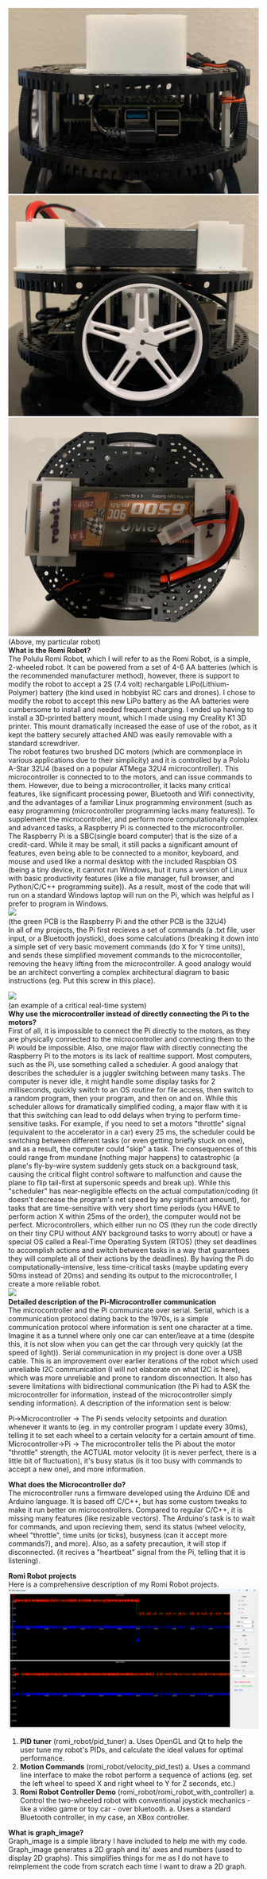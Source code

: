 ![](robot_side_1.jpg)  
![](robot_side_3.jpg)  
![](robot_top.jpg)
(Above, my particular robot)  
**What is the Romi Robot?**  
    The Polulu Romi Robot, which I will refer to as the Romi Robot, is a simple, 2-wheeled robot. It can be powered from a set of 4-6
AA batteries (which is the recommended manufacturer method), however, there is support to modify the robot to accept a 2S (7.4 volt) rechargable LiPo(Lithium-Polymer) battery (the kind used in hobbyist RC cars and drones). I chose to modify the robot to accept this new LiPo battery as the AA batteries were cumbersome to install and needed frequent charging. I ended up having to install a 3D-printed battery mount, which I made using my Creality K1 3D printer. This mount dramatically increased the ease of use of the robot, as it kept the battery securely attached AND was easily removable with a standard screwdriver.  
    The robot features two brushed DC motors (which are commonplace in various applications due to their simplicity) and it is 
controlled by a Pololu A-Star 32U4 (based on a popular ATMega 32U4 microcontroller). This microcontroller is connected to to the motors, and can issue commands to them. However, due to being a microcontroller, it lacks many critical features, like significant processing power, Bluetooth and Wifi connectivity, and the advantages of a familiar Linux programming environment (such as easy programming (microcontroller programming lacks many features)).
    To supplement the microcontroller, and perform more computationally complex and advanced tasks, a Raspberry Pi is connected to the 
microcontroller. The Raspberry Pi is a SBC(single board computer) that is the size of a credit-card. While it may be small, it still packs a significant amount of features, even being able to be connected to a monitor, keyboard, and mouse and used like a normal desktop with the included Raspbian OS (being a tiny device, it cannot run Windows, but it runs a version of Linux with basic productivity features (like a file manager, full browser, and Python/C/C++ programming suite)). As a result, most of the code that will run on a standard Windows laptop will run on the Pi, which was helpful as I prefer to program in Windows.  
![](https://a.pololu-files.com/picture/0J9406.600x480.jpg?5fdb7348a15ae23dc870aee4e1fe0041)  
(the green PCB is the Raspberry Pi and the other PCB is the 32U4)  
    In all of my projects, the Pi first recieves a set of commands (a .txt file, user input, or a Bluetooth joystick), does some 
calculations (breaking it down into a simple set of very basic movement commands (do X for Y time units)), and sends these simplified movement commands to the microcontoller, removing the heavy lifting from the microcontroller. A good analogy would be an architect converting a complex architectural diagram to basic instructions (eg. Put this screw in this place).  

![](https://upload.wikimedia.org/wikipedia/commons/thumb/d/d3/Airbus-319-cockpit.jpg/330px-Airbus-319-cockpit.jpg)  
(an example of a critical real-time system)  
**Why use the microcontroller instead of directly connecting the Pi to the motors?**  
    First of all, it is impossible to connect the Pi directly to the motors, as they are physically connected to the microcontroller
and connecting them to the Pi would be impossible. Also, one major flaw with directly connecting the Raspberry Pi to the motors is its lack of realtime support. Most computers, such as the Pi, use something called a scheduler. A good analogy that describes the scheduler is a juggler switching between many tasks. The computer is never idle, it might handle some display tasks for 2 milliseconds, quickly switch to an OS routine for file access, then switch to a random program, then your program, and then on and on. While this scheduler allows for dramatically simplified coding, a major flaw with it is that this switching can lead to odd delays when trying to perform time-sensitive tasks. For example, if you need to set a motors "throttle" signal (equivalent to the accelerator in a car) every 25 ms, the scheduler could be switching between different tasks (or even getting briefly stuck on one), and as a result, the computer could "skip" a task. The consequences of this could range from mundane (nothing major happens) to catastrophic (a plane's fly-by-wire system suddenly gets stuck on a background task, causing the critical flight control software to malfunction and cause the plane to flip tail-first at supersonic speeds and break up). While this "scheduler" has near-negligible effects on the actual computation/coding (it doesn't decrease the program's net speed by any significant amount), for tasks that are time-sensitive with very short time periods (you HAVE to perform action X within 25ms of the order), the computer would not be perfect. Microcontrollers, which either run no OS (they run the code directly on their tiny CPU without ANY background tasks to worry about) or have a special OS called a Real-Time Operating System (RTOS) (they set deadlines to accomplish actions and switch between tasks in a way that guarantees they will complete all of their actions by the deadlines). By having the Pi do computationally-intensive, less time-critical tasks (maybe updating every 50ms instead of 20ms) and sending its output to the microcontroller, I create a more reliable robot.  
![](https://www.electricaltechnology.org/wp-content/uploads/2020/05/Serial-Communication.png)  
**Detailed description of the Pi-Microcontroller communication**  
    The microcontroller and the Pi communicate over serial. Serial, which is a communication protocol dating back to the 1970s, is a
simple communication protocol where information is sent one character at a time. Imagine it as a tunnel where only one car can enter/leave at a time (despite this, it is not slow when you can get the car through very quickly (at the speed of light)). Serial communication in my project is done over a USB cable. This is an improvement over earlier iterations of the robot which used unreliable I2C communication (I will not elaborate on what I2C is here), which was more unreliable and prone to random disconnection. It also has severe limitations with bidirectional communication (the Pi had to ASK the microcontroller for information, instead of the microcontroller simply sending information). A description of the information sent is below:  

Pi->Microcontroller -> The Pi sends velocity setpoints and duration whenever it wants to (eg. in my controller program I update every 30ms), telling it to set each wheel to a certain velocity for a certain amount of time.  
Microcontroller->Pi -> The microcontroller tells the Pi about the motor "throttle" strength, the ACTUAL motor velocity (it is never perfect, there is a little bit of fluctuation), it's busy status (is it too busy with commands to accept a new one), and more information.

**What does the Microcontroller do?**  
    The microcontroller runs a firmware developed using the Arduino IDE and Arduino language. It is based off C/C++, but has some 
custom tweaks to make it run better on microcontrollers. Compared to regular C/C++, it is missing many features (like resizable vectors). The Arduino's task is to wait for commands, and upon recieving them, send its status (wheel velocity, wheel "throttle", time units (or ticks), busyness (can it accept more commands?), and more). Also, as a safety precaution, it will stop if disconnected. (it recives a "heartbeat" signal from the Pi, telling that it is listening).  

**Romi Robot projects**  
Here is a comprehensive description of my Romi Robot projects.
![](pid_tuner.png)
1. **PID tuner** (romi_robot/pid_tuner)
    a. Uses OpenGL and Qt to help the user tune my robot's PIDs, and calculate the ideal values for optimal performance.
2. **Motion Commands** (romi_robot/velocity_pid_test)
    a. Uses a command line interface to make the robot perform a sequence of actions (eg. set the left wheel to speed X and right wheel to Y for Z seconds, etc.)
3. **Romi Robot Controller Demo** (romi_robot/romi_robot_with_controller)
    a. Control the two-wheeled robot with conventional joystick mechanics - like a video game or toy car - over bluetooth.
        a. Uses a standard Bluetooth controller, in my case, an XBox controller.

**What is graph_image?**  
    Graph_image is a simple library I have included to help me with my code. Graph_image generates a 2D graph and its' axes and numbers
(used to display 2D graphs). This simplifies things for me as I do not have to reimplement the code from scratch each time I want to draw a 2D graph.